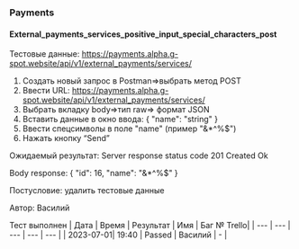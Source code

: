 ### Payments
#### External_payments_services_positive_input_special_characters_post

Тестовые данные: https://payments.alpha.g-spot.website/api/v1/external_payments/services/


1. Создать новый запрос в Postman=>выбрать метод POST 
2. Ввести URL: https://payments.alpha.g-spot.website/api/v1/external_payments/services/
3. Выбрать вкладку body=>тип raw=> формат JSON
4. Вставить данные в окно ввода:
{
  "name": "string"
}
5. Ввести спецсимволы в поле "name" (пример "&*^%$")
6. Нажать кнопку “Send”


Ожидаемый результат: Server response status code 201 Created Ok 

Body response:
{
    "id": 16,
    "name": "&*^%$"
}

Постусловие: удалить тестовые данные

Автор: Василий


Тест выполнен
|     Дата  | Время | Результат |   Имя   | Баг № Trello|
|     ---   |  ---  |    ---    |   ---   |      ---    |
| 2023-07-01| 19:40 |   Passed  | Василий |      -      | 